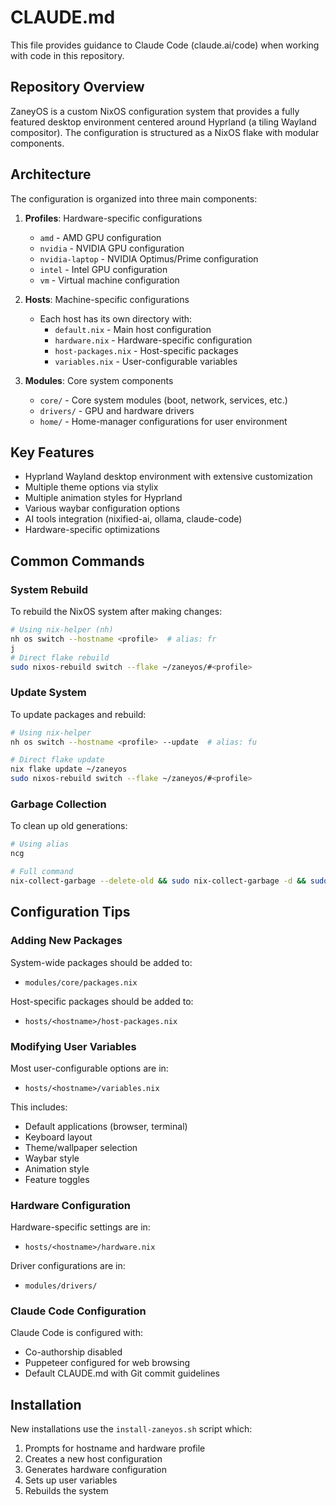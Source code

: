 # CLAUDE.md

This file provides guidance to Claude Code (claude.ai/code) when working with
code in this repository.

## Repository Overview

ZaneyOS is a custom NixOS configuration system that provides a fully featured
desktop environment centered around Hyprland (a tiling Wayland compositor). The
configuration is structured as a NixOS flake with modular components.

## Architecture

The configuration is organized into three main components:

1. **Profiles**: Hardware-specific configurations
   - `amd` - AMD GPU configuration
   - `nvidia` - NVIDIA GPU configuration
   - `nvidia-laptop` - NVIDIA Optimus/Prime configuration
   - `intel` - Intel GPU configuration
   - `vm` - Virtual machine configuration

2. **Hosts**: Machine-specific configurations
   - Each host has its own directory with:
     - `default.nix` - Main host configuration
     - `hardware.nix` - Hardware-specific configuration
     - `host-packages.nix` - Host-specific packages
     - `variables.nix` - User-configurable variables

3. **Modules**: Core system components
   - `core/` - Core system modules (boot, network, services, etc.)
   - `drivers/` - GPU and hardware drivers
   - `home/` - Home-manager configurations for user environment

## Key Features

- Hyprland Wayland desktop environment with extensive customization
- Multiple theme options via stylix
- Multiple animation styles for Hyprland
- Various waybar configuration options
- AI tools integration (nixified-ai, ollama, claude-code)
- Hardware-specific optimizations

## Common Commands

### System Rebuild

To rebuild the NixOS system after making changes:

```bash
# Using nix-helper (nh)
nh os switch --hostname <profile>  # alias: fr
j
# Direct flake rebuild
sudo nixos-rebuild switch --flake ~/zaneyos/#<profile>
```

### Update System

To update packages and rebuild:

```bash
# Using nix-helper
nh os switch --hostname <profile> --update  # alias: fu

# Direct flake update
nix flake update ~/zaneyos
sudo nixos-rebuild switch --flake ~/zaneyos/#<profile>
```

### Garbage Collection

To clean up old generations:

```bash
# Using alias
ncg

# Full command
nix-collect-garbage --delete-old && sudo nix-collect-garbage -d && sudo /run/current-system/bin/switch-to-configuration boot
```

## Configuration Tips

### Adding New Packages

System-wide packages should be added to:

- `modules/core/packages.nix`

Host-specific packages should be added to:

- `hosts/<hostname>/host-packages.nix`

### Modifying User Variables

Most user-configurable options are in:

- `hosts/<hostname>/variables.nix`

This includes:

- Default applications (browser, terminal)
- Keyboard layout
- Theme/wallpaper selection
- Waybar style
- Animation style
- Feature toggles

### Hardware Configuration

Hardware-specific settings are in:

- `hosts/<hostname>/hardware.nix`

Driver configurations are in:

- `modules/drivers/`

### Claude Code Configuration

Claude Code is configured with:

- Co-authorship disabled
- Puppeteer configured for web browsing
- Default CLAUDE.md with Git commit guidelines

## Installation

New installations use the `install-zaneyos.sh` script which:

1. Prompts for hostname and hardware profile
2. Creates a new host configuration
3. Generates hardware configuration
4. Sets up user variables
5. Rebuilds the system

